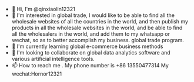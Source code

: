 - 👋 Hi, I'm @qinxiaolin12321
- 👀 I'm interested in global trade, I would like to be able to find all the wholesale websites of all the countries in the world, and then publish my products in all the wholesale websites in the world, and be able to find all the wholesalers in the world, and add them to my whatsapp or wechat, so as to better accomplish my business. global trade program.
- 🌱 I'm currently learning global e-commerce business methods
- 💞️ I'm looking to collaborate on global data analytics software and various artificial intelligence tools.
- 📫 How to reach me . My phone number is +86 13550477314 My wechat:Hornor12321
